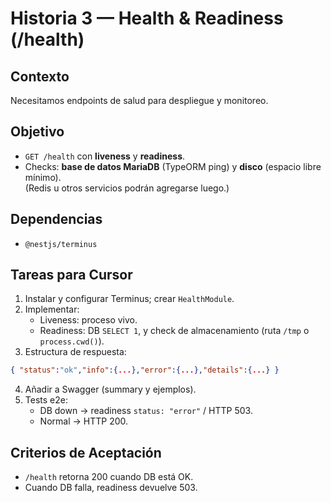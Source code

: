 # Historia 3 — Health & Readiness (/health)

## Contexto
Necesitamos endpoints de salud para despliegue y monitoreo.

## Objetivo
- `GET /health` con **liveness** y **readiness**.
- Checks: **base de datos MariaDB** (TypeORM ping) y **disco** (espacio libre mínimo).  
  (Redis u otros servicios podrán agregarse luego.)

## Dependencias
- `@nestjs/terminus`

## Tareas para Cursor
1. Instalar y configurar Terminus; crear `HealthModule`.
2. Implementar:
   - Liveness: proceso vivo.
   - Readiness: DB `SELECT 1`, y check de almacenamiento (ruta `/tmp` o `process.cwd()`).
3. Estructura de respuesta:
```json
{ "status":"ok","info":{...},"error":{...},"details":{...} }
```
4. Añadir a Swagger (summary y ejemplos).
5. Tests e2e:  
   - DB down → readiness `status: "error"` / HTTP 503.  
   - Normal → HTTP 200.

## Criterios de Aceptación
- `/health` retorna 200 cuando DB está OK.
- Cuando DB falla, readiness devuelve 503.